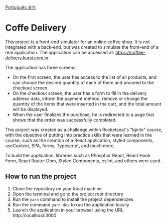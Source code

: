 [Português 🇧🇷](README.pt.md)

# Coffe Delivery

This project is a front-end simulator for an online coffee shop. It is not integrated with a back-end, but was created to simulate the front-end of a real application. The application can be accessed at: https://coffee-delivery.kursi.com.br

The application has three screens:

- On the first screen, the user has access to the list of all products, and can choose the desired quantity of each of them and proceed to the checkout screen.
- On the checkout screen, the user has a form to fill in the delivery address data, inform the payment method, remove or change the quantity of the items that were inserted in the cart, and the total amount will be displayed.
- When the user finalizes the purchase, he is redirected to a page that shows that the order was successfully completed.

This project was created as a challenge within Rocketseat's "Ignite" course, with the objective of putting into practice skills that were learned in the course, such as the creation of a React application, styled components, useContext, SPA, forms, Typescript, and much more.

To build the application, libraries such as Phosphor React, React Hook Form, React Router Dom, Styled Components, eslint, and others were used.

## How to run the project
1. Clone the repository on your local machine
2. Open the terminal and go to the project root directory
3. Run the ```yarn``` command to install the project dependencies
4. Run the command ```yarn dev``` to run the application locally
5. Launch the application in your browser using the URL http://localhost:3000

